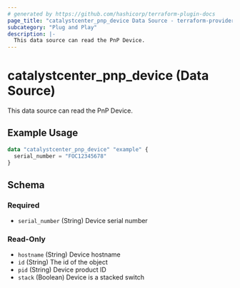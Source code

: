 ```yaml
---
# generated by https://github.com/hashicorp/terraform-plugin-docs
page_title: "catalystcenter_pnp_device Data Source - terraform-provider-catalystcenter"
subcategory: "Plug and Play"
description: |-
  This data source can read the PnP Device.
---
```


# catalystcenter_pnp_device (Data Source)

This data source can read the PnP Device.

## Example Usage

```terraform
data "catalystcenter_pnp_device" "example" {
  serial_number = "FOC12345678"
}
```

<!-- schema generated by tfplugindocs -->
## Schema

### Required

- `serial_number` (String) Device serial number

### Read-Only

- `hostname` (String) Device hostname
- `id` (String) The id of the object
- `pid` (String) Device product ID
- `stack` (Boolean) Device is a stacked switch

